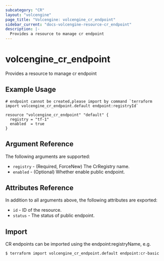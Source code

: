```yaml
---
subcategory: "CR"
layout: "volcengine"
page_title: "Volcengine: volcengine_cr_endpoint"
sidebar_current: "docs-volcengine-resource-cr_endpoint"
description: |-
  Provides a resource to manage cr endpoint
---
```

# volcengine_cr_endpoint
Provides a resource to manage cr endpoint
## Example Usage
```hcl
# endpoint cannot be created,please import by command `terraform import volcengine_cr_endpoint.default endpoint:registryId`

resource "volcengine_cr_endpoint" "default" {
  registry = "tf-1"
  enabled  = true
}
```
## Argument Reference
The following arguments are supported:
* `registry` - (Required, ForceNew) The CrRegistry name.
* `enabled` - (Optional) Whether enable public endpoint.

## Attributes Reference
In addition to all arguments above, the following attributes are exported:
* `id` - ID of the resource.
* `status` - The status of public endpoint.


## Import
CR endpoints can be imported using the endpoint:registryName, e.g.
```
$ terraform import volcengine_cr_endpoint.default endpoint:cr-basic
```

